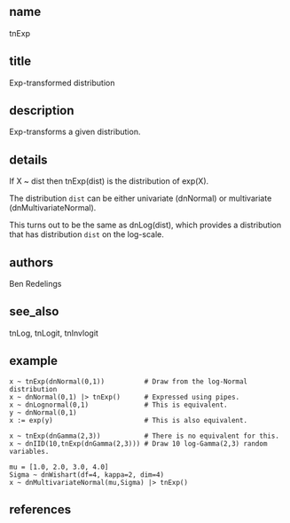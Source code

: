 ## name
tnExp
## title
Exp-transformed distribution
## description
Exp-transforms a given distribution.
## details
If X ~ dist then tnExp(dist) is the distribution of exp(X).

The distribution `dist` can be either univariate (dnNormal) or
multivariate (dnMultivariateNormal).

This turns out to be the same as dnLog(dist), which provides a distribution
that has distribution `dist` on the log-scale.

## authors
Ben Redelings
## see_also
tnLog, tnLogit, tnInvlogit
## example
    x ~ tnExp(dnNormal(0,1))          # Draw from the log-Normal distribution
    x ~ dnNormal(0,1) |> tnExp()      # Expressed using pipes.
    x ~ dnLognormal(0,1)              # This is equivalent.
    y ~ dnNormal(0,1)
    x := exp(y)                       # This is also equivalent.

    x ~ tnExp(dnGamma(2,3))           # There is no equivalent for this.
    x ~ dnIID(10,tnExp(dnGamma(2,3))) # Draw 10 log-Gamma(2,3) random variables.

    mu = [1.0, 2.0, 3.0, 4.0]
    Sigma ~ dnWishart(df=4, kappa=2, dim=4)
    x ~ dnMultivariateNormal(mu,Sigma) |> tnExp()
## references
